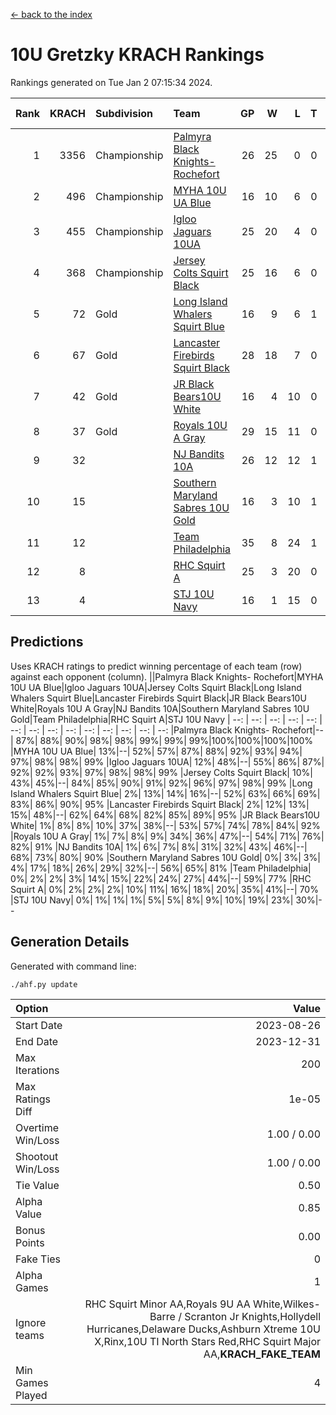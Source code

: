 [<- back to the index](readme.md)
# 10U Gretzky KRACH Rankings
Rankings generated on Tue Jan  2 07:15:34 2024.

Rank|KRACH|Subdivision|Team|GP|W|L|T|OTW|OTL|SoS|Exp Wins|Win Diff
---:|---:|:---|:---|---:|---:|---:|---:|---:|---:|---:|---:|---:
1|3356|Championship|[Palmyra Black Knights- Rochefort](https://gamesheetstats.com/seasons/3659/teams/140260/schedule)|26|25|0|0|0|1|159|25.8|-0.0
2|496|Championship|[MYHA 10U UA Blue](https://gamesheetstats.com/seasons/3659/teams/140258/schedule)|16|10|6|0|0|0|925|10.8|-0.0
3|455|Championship|[Igloo Jaguars 10UA](https://gamesheetstats.com/seasons/3659/teams/140253/schedule)|25|20|4|0|0|1|260|20.8|-0.0
4|368|Championship|[Jersey Colts Squirt Black](https://gamesheetstats.com/seasons/3659/teams/140254/schedule)|25|16|6|0|1|2|735|17.8|-0.0
5|72|Gold|[Long Island Whalers Squirt Blue](https://gamesheetstats.com/seasons/3659/teams/140257/schedule)|16|9|6|1|0|0|457|10.4|0.0
6|67|Gold|[Lancaster Firebirds Squirt Black](https://gamesheetstats.com/seasons/3659/teams/140256/schedule)|28|18|7|0|2|1|172|20.9|0.0
7|42|Gold|[JR Black Bears10U White](https://gamesheetstats.com/seasons/3659/teams/140255/schedule)|16|4|10|0|1|1|741|5.9|0.0
8|37|Gold|[Royals 10U A Gray](https://gamesheetstats.com/seasons/3659/teams/140262/schedule)|29|15|11|0|1|2|202|16.9|0.0
9|32||[NJ Bandits 10A](https://gamesheetstats.com/seasons/3659/teams/140259/schedule)|26|12|12|1|0|1|121|13.4|0.0
10|15||[Southern Maryland Sabres 10U Gold](https://gamesheetstats.com/seasons/3659/teams/140263/schedule)|16|3|10|1|2|0|77|6.4|0.0
11|12||[Team Philadelphia](https://gamesheetstats.com/seasons/3659/teams/140265/schedule)|35|8|24|1|0|2|475|9.4|0.0
12|8||[RHC Squirt A](https://gamesheetstats.com/seasons/3659/teams/140261/schedule)|25|3|20|0|2|0|94|5.9|0.0
13|4||[STJ 10U Navy](https://gamesheetstats.com/seasons/3659/teams/140264/schedule)|16|1|15|0|0|0|669|1.9|0.0

## Predictions
Uses KRACH ratings to predict winning percentage of each team (row) against each opponent (column).
||Palmyra Black Knights- Rochefort|MYHA 10U UA Blue|Igloo Jaguars 10UA|Jersey Colts Squirt Black|Long Island Whalers Squirt Blue|Lancaster Firebirds Squirt Black|JR Black Bears10U White|Royals 10U A Gray|NJ Bandits 10A|Southern Maryland Sabres 10U Gold|Team Philadelphia|RHC Squirt A|STJ 10U Navy
| --: | --: | --: | --: | --: | --: | --: | --: | --: | --: | --: | --: | --: | --: 
|Palmyra Black Knights- Rochefort|--| 87%| 88%| 90%| 98%| 98%| 99%| 99%| 99%|100%|100%|100%|100%
|MYHA 10U UA Blue| 13%|--| 52%| 57%| 87%| 88%| 92%| 93%| 94%| 97%| 98%| 98%| 99%
|Igloo Jaguars 10UA| 12%| 48%|--| 55%| 86%| 87%| 92%| 92%| 93%| 97%| 98%| 98%| 99%
|Jersey Colts Squirt Black| 10%| 43%| 45%|--| 84%| 85%| 90%| 91%| 92%| 96%| 97%| 98%| 99%
|Long Island Whalers Squirt Blue|  2%| 13%| 14%| 16%|--| 52%| 63%| 66%| 69%| 83%| 86%| 90%| 95%
|Lancaster Firebirds Squirt Black|  2%| 12%| 13%| 15%| 48%|--| 62%| 64%| 68%| 82%| 85%| 89%| 95%
|JR Black Bears10U White|  1%|  8%|  8%| 10%| 37%| 38%|--| 53%| 57%| 74%| 78%| 84%| 92%
|Royals 10U A Gray|  1%|  7%|  8%|  9%| 34%| 36%| 47%|--| 54%| 71%| 76%| 82%| 91%
|NJ Bandits 10A|  1%|  6%|  7%|  8%| 31%| 32%| 43%| 46%|--| 68%| 73%| 80%| 90%
|Southern Maryland Sabres 10U Gold|  0%|  3%|  3%|  4%| 17%| 18%| 26%| 29%| 32%|--| 56%| 65%| 81%
|Team Philadelphia|  0%|  2%|  2%|  3%| 14%| 15%| 22%| 24%| 27%| 44%|--| 59%| 77%
|RHC Squirt A|  0%|  2%|  2%|  2%| 10%| 11%| 16%| 18%| 20%| 35%| 41%|--| 70%
|STJ 10U Navy|  0%|  1%|  1%|  1%|  5%|  5%|  8%|  9%| 10%| 19%| 23%| 30%|--

## Generation Details

Generated with command line:
```
./ahf.py update
```

| Option | Value |
| :----- | ----: |
| Start Date | 2023-08-26 |
| End Date | 2023-12-31 |
| Max Iterations | 200 |
| Max Ratings Diff | 1e-05 |
| Overtime Win/Loss | 1.00 / 0.00 |
| Shootout Win/Loss | 1.00 / 0.00 |
| Tie Value | 0.50 |
| Alpha Value | 0.85 |
| Bonus Points | 0.00 |
| Fake Ties | 0 |
| Alpha Games | 1 |
| Ignore teams | RHC Squirt Minor AA,Royals 9U AA White,Wilkes-Barre / Scranton Jr Knights,Hollydell Hurricanes,Delaware Ducks,Ashburn Xtreme 10U X,Rinx,10U TI North Stars Red,RHC Squirt Major AA,__KRACH_FAKE_TEAM__ |
| Min Games Played | 4 |

